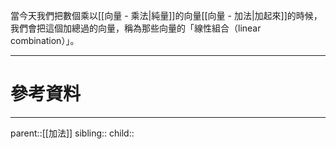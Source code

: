 當今天我們把數個乘以[[向量 - 乘法|純量]]的向量[[向量 - 加法|加起來]]的時候，我們會把這個加總過的向量，稱為那些向量的「線性組合（linear combination）」。

- - -
# 參考資料

- - -
parent::[[加法]]
sibling::
child::